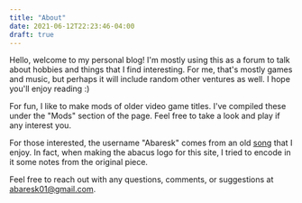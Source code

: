 ```yaml
---
title: "About"
date: 2021-06-12T22:23:46-04:00
draft: true
---
```


Hello, welcome to my personal blog! I'm mostly using this as a forum to talk about hobbies and things that I find interesting. For me, that's mostly games and music, but perhaps it will include random other ventures as well. I hope you'll enjoy reading :)

For fun, I like to make mods of older video game titles. I've compiled these under the "Mods" section of the page. Feel free to take a look and play if any interest you.

For those interested, the username "Abaresk" comes from an old [song](https://youtu.be/XMVmQAW0CM8) that I enjoy. In fact, when making the abacus logo for this site, I tried to encode in it some notes from the original piece.

Feel free to reach out with any questions, comments, or suggestions at abaresk01@gmail.com.
